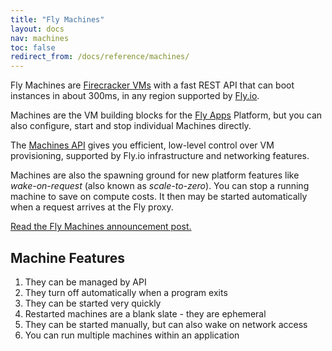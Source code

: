 ```yaml
---
title: "Fly Machines"
layout: docs
nav: machines
toc: false
redirect_from: /docs/reference/machines/
---
```


Fly Machines are [Firecracker VMs](https://firecracker-microvm.github.io/) with a fast REST API that can boot instances in about 300ms, in any region supported by [Fly.io](https://fly.io/docs/reference/regions/).

Machines are the VM building blocks for the [Fly Apps](/docs/apps/) Platform, but you can also configure, start and stop individual Machines directly. 

The [Machines API](/docs/machines/working-with-machines/) gives you efficient, low-level control over VM provisioning, supported by Fly.io infrastructure and networking features.

Machines are also the spawning ground for new platform features like *wake-on-request* (also known as *scale-to-zero*). You can
stop a running machine to save on compute costs. It then may be started automatically when a request arrives at the Fly proxy.

[Read the Fly Machines announcement post.](https://fly.io/blog/fly-machines/)

## Machine Features

1. They can be managed by API
1. They turn off automatically when a program exits
1. They can be started very quickly
1. Restarted machines are a blank slate - they are ephemeral
1. They can be started manually, but can also wake on network access
1. You can run multiple machines within an application
